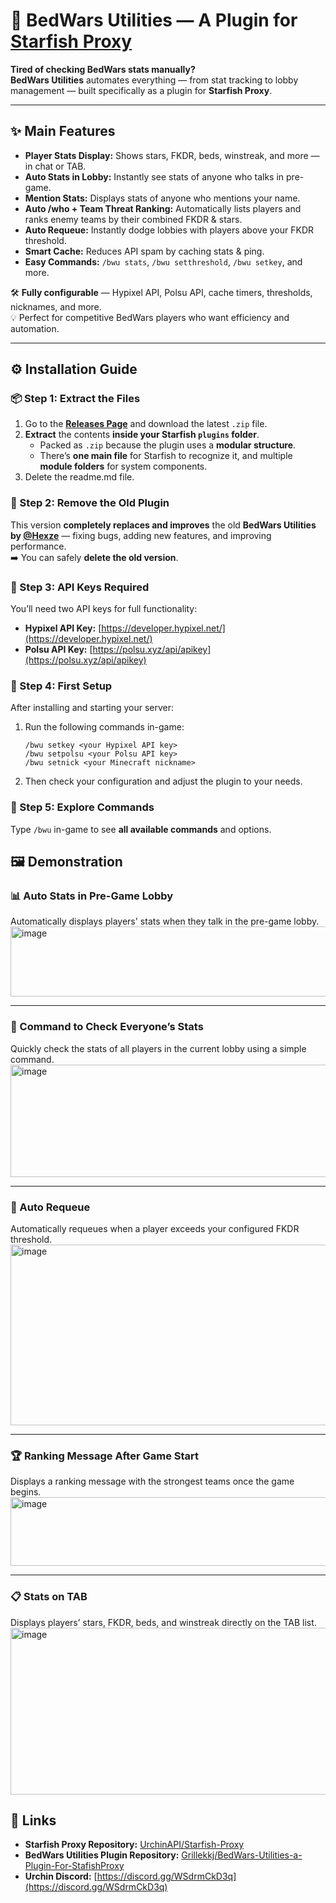 # 🧩 BedWars Utilities — A Plugin for [Starfish Proxy](https://github.com/UrchinAPI/Starfish-Proxy)

**Tired of checking BedWars stats manually?**  
**BedWars Utilities** automates everything — from stat tracking to lobby management — built specifically as a plugin for **Starfish Proxy**.

---

## ✨ Main Features

- **Player Stats Display:** Shows stars, FKDR, beds, winstreak, and more — in chat or TAB.  
- **Auto Stats in Lobby:** Instantly see stats of anyone who talks in pre-game.  
- **Mention Stats:** Displays stats of anyone who mentions your name.  
- **Auto /who + Team Threat Ranking:** Automatically lists players and ranks enemy teams by their combined FKDR & stars.  
- **Auto Requeue:** Instantly dodge lobbies with players above your FKDR threshold.  
- **Smart Cache:** Reduces API spam by caching stats & ping.  
- **Easy Commands:** `/bwu stats`, `/bwu setthreshold`, `/bwu setkey`, and more.  

🛠 **Fully configurable** — Hypixel API, Polsu API, cache timers, thresholds, nicknames, and more.  
💡 Perfect for competitive BedWars players who want efficiency and automation.

---

## ⚙️ Installation Guide

### 📦 Step 1: Extract the Files
1. Go to the **[Releases Page](https://github.com/Grillekkj/BedWars-Utilities-a-Plugin-For-StafishProxy/releases)** and download the latest `.zip` file.
2. **Extract** the contents **inside your Starfish `plugins` folder**.  
   - Packed as `.zip` because the plugin uses a **modular structure**.  
   - There’s **one main file** for Starfish to recognize it, and multiple **module folders** for system components.  
3. Delete the readme.md file.

### 🧹 Step 2: Remove the Old Plugin
This version **completely replaces and improves** the old **BedWars Utilities by [@Hexze](https://github.com/Hexze)** — fixing bugs, adding new features, and improving performance.  
➡️ You can safely **delete the old version**.

### 🔑 Step 3: API Keys Required
You’ll need two API keys for full functionality:
- **Hypixel API Key:** [https://developer.hypixel.net/](https://developer.hypixel.net/)
- **Polsu API Key:** [https://polsu.xyz/api/apikey](https://polsu.xyz/api/apikey)

### 🧠 Step 4: First Setup
After installing and starting your server:
1. Run the following commands in-game:
   ```
   /bwu setkey <your Hypixel API key>
   /bwu setpolsu <your Polsu API key>
   /bwu setnick <your Minecraft nickname>
   ```
2. Then check your configuration and adjust the plugin to your needs.  

### :speech_balloon: Step 5: Explore Commands
Type `/bwu` in-game to see **all available commands** and options.

## 🖼️ Demonstration

### 📊 Auto Stats in Pre-Game Lobby
Automatically displays players' stats when they talk in the pre-game lobby.  
<img width="628" height="112" alt="image" src="https://github.com/user-attachments/assets/e47ea025-92c7-4d69-8eae-bddcfad4a4e7" />

---

### 🧾 Command to Check Everyone’s Stats
Quickly check the stats of all players in the current lobby using a simple command.  
<img width="739" height="180" alt="image" src="https://github.com/user-attachments/assets/a503150d-0afa-4197-883b-004119a9c248" />

---

### 🔁 Auto Requeue
Automatically requeues when a player exceeds your configured FKDR threshold.  
<img width="745" height="289" alt="image" src="https://github.com/user-attachments/assets/c865e3a3-f490-4e38-96b7-31e508a6b191" />

---

### 🏆 Ranking Message After Game Start
Displays a ranking message with the strongest teams once the game begins.  
<img width="762" height="110" alt="image" src="https://github.com/user-attachments/assets/c57bba8a-6163-4d58-a6e9-a25008b865a5" />

---

### 📋 Stats on TAB
Displays players’ stars, FKDR, beds, and winstreak directly on the TAB list.  
<img width="1004" height="267" alt="image" src="https://github.com/user-attachments/assets/6b3648b8-5926-457a-a729-279b2c9eda21" />

## 🔗 Links
- **Starfish Proxy Repository:** [UrchinAPI/Starfish-Proxy](https://github.com/UrchinAPI/Starfish-Proxy)  
- **BedWars Utilities Plugin Repository:** [Grillekkj/BedWars-Utilities-a-Plugin-For-StafishProxy](https://github.com/Grillekkj/BedWars-Utilities-a-Plugin-For-StafishProxy)
- **Urchin Discord:** [https://discord.gg/WSdrmCkD3q](https://discord.gg/WSdrmCkD3q)
